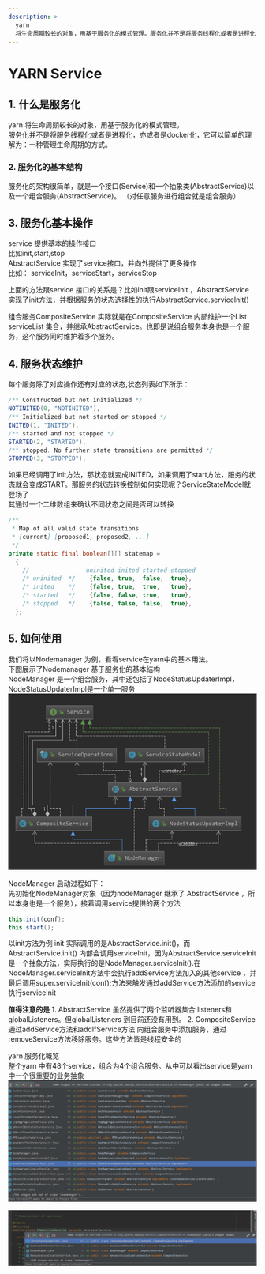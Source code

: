 ```yaml
---
description: >-
  yarn
  将生命周期较长的对象，用基于服务化的模式管理。服务化并不是将服务线程化或者是进程化，亦或者是docker化，它可以简单的理解为一种管理生命周期的抽象方式。
---
```


# YARN Service

## 1. 什么是服务化

yarn 将生命周期较长的对象，用基于服务化的模式管理。  
服务化并不是将服务线程化或者是进程化，亦或者是docker化，它可以简单的理解为：一种管理生命周期的方式。

### 2. 服务化的基本结构

服务化的架构很简单，就是一个接口\(Service\)和一个抽象类\(AbstractService\)以及一个组合服务\(AbstractService\)。 （对任意服务进行组合就是组合服务）

## 3. 服务化基本操作

service 提供基本的操作接口  
比如init,start,stop  
AbstractService 实现了service接口，并向外提供了更多操作  
比如： serviceInit，serviceStart，serviceStop

上面的方法跟service 接口的关系是？比如init跟serviceInit ，AbstractService 实现了init方法，并根据服务的状态选择性的执行AbstractService.serviceInit\(\)

组合服务CompositeService 实际就是在CompositeService 内部维护一个List serviceList 集合，并继承AbstractService。也即是说组合服务本身也是一个服务，这个服务同时维护着多个服务。

## 4. 服务状态维护

每个服务除了对应操作还有对应的状态,状态列表如下所示：

```java
/** Constructed but not initialized */
NOTINITED(0, "NOTINITED"),
/** Initialized but not started or stopped */
INITED(1, "INITED"),
/** started and not stopped */
STARTED(2, "STARTED"),
/** stopped. No further state transitions are permitted */
STOPPED(3, "STOPPED");
```

如果已经调用了init方法，那状态就变成INITED，如果调用了start方法，服务的状态就会变成START。那服务的状态转换控制如何实现呢？ServiceStateModel就登场了  
其通过一个二维数组来确认不同状态之间是否可以转换

```java
/**
 * Map of all valid state transitions
 * [current] [proposed1, proposed2, ...]
 */
private static final boolean[][] statemap =
  {
    //                uninited inited started stopped
    /* uninited  */    {false, true,  false,  true},
    /* inited    */    {false, true,  true,   true},
    /* started   */    {false, false, true,   true},
    /* stopped   */    {false, false, false,  true},
  };
```

## 5. 如何使用

我们将以Nodemanager 为例，看看service在yarn中的基本用法。  
下图展示了Nodemanager 基于服务化的基本结构  
NodeManager 是一个组合服务，其中还包括了NodeStatusUpdaterImpl，NodeStatusUpdaterImpl是一个单一服务  
![](.gitbook/assets/yarn-service1.png)

NodeManager 启动过程如下：  
先初始化NodeManager对象（因为nodeManager 继承了 AbstractService ，所以本身也是一个服务），接着调用service提供的两个方法

```java
this.init(conf);
this.start();
```

以init方法为例 init 实际调用的是AbstractService.init\(\)，而AbstractService.init\(\) 内部会调用serviceInit，因为AbstractService.serviceInit是一个抽象方法，实际执行的是NodeManager.serviceInit\(\).在NodeManager.serviceInit方法中会执行addService方法加入的其他service ，并最后调用super.serviceInit\(conf\);方法来触发通过addService方法添加的service执行serviceInit

**值得注意的是** 1. AbstractService 虽然提供了两个监听器集合 listeners和globalListeners。但globalListeners 到目前还没有用到。 2. CompositeService 通过addService方法和addIfService方法 向组合服务中添加服务，通过removeService方法移除服务。这些方法皆是线程安全的

yarn 服务化概览  
整个yarn 中有48个service，组合为4个组合服务。从中可以看出service是yarn中一个很重要的业务抽象 ![](.gitbook/assets/yarn-service3.png)

![](.gitbook/assets/yarn-service4.png)


